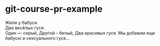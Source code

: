 # git-course-pr-example

Жили у бабуси  
Два весёлых гуся:  
Один — серый,
Другой - белый,
Два красивых гуся.
Мы добавим еще бабусю и сексуального гуся...
